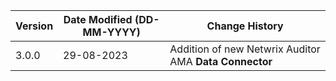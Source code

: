 | **Version** | **Date Modified (DD-MM-YYYY)** | **Change History**                                                 |
|-------------|--------------------------------|--------------------------------------------------------------------|
| 3.0.0       | 29-08-2023                     |	Addition of new Netwrix Auditor AMA **Data Connector**          |